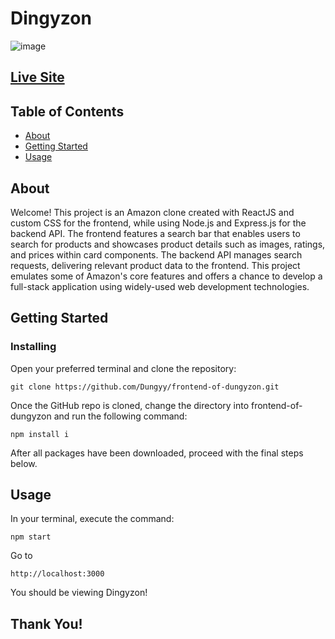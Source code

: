 # Dingyzon

![image](https://user-images.githubusercontent.com/88725477/226798980-c50c88d5-2234-4e9d-902c-be9ec156688b.png)


## [Live Site](https://dungyzon.netlify.app/)

## Table of Contents
+ [About](#about)
+ [Getting Started](#getting_started)
+ [Usage](#usage)

## About <a name = "about"></a>
Welcome! This project is an Amazon clone created with ReactJS and custom CSS for the frontend, while using Node.js and Express.js for the backend API. The frontend features a search bar that enables users to search for products and showcases product details such as images, ratings, and prices within card components. The backend API manages search requests, delivering relevant product data to the frontend. This project emulates some of Amazon's core features and offers a chance to develop a full-stack application using widely-used web development technologies.

## Getting Started <a name = "getting_started"></a>

### Installing

Open your preferred terminal and clone the repository:

```
git clone https://github.com/Dungyy/frontend-of-dungyzon.git
```

Once the GitHub repo is cloned, change the directory into frontend-of-dungyzon and run the following command:

```
npm install i
```

After all packages have been downloaded, proceed with the final steps below.

## Usage <a name = "usage"></a>

In your terminal, execute the command:

```
npm start
```

Go to 
```
http://localhost:3000
```
You should be viewing Dingyzon!


## Thank You!
